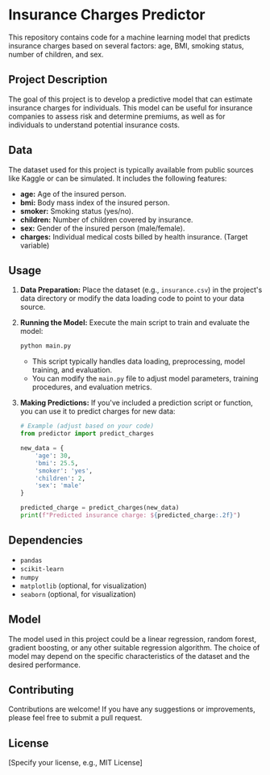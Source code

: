 # Insurance Charges Predictor

This repository contains code for a machine learning model that predicts insurance charges based on several factors: age, BMI, smoking status, number of children, and sex.

## Project Description

The goal of this project is to develop a predictive model that can estimate insurance charges for individuals. This model can be useful for insurance companies to assess risk and determine premiums, as well as for individuals to understand potential insurance costs.

## Data

The dataset used for this project is typically available from public sources like Kaggle or can be simulated. It includes the following features:

* **age:** Age of the insured person.
* **bmi:** Body mass index of the insured person.
* **smoker:** Smoking status (yes/no).
* **children:** Number of children covered by insurance.
* **sex:** Gender of the insured person (male/female).
* **charges:** Individual medical costs billed by health insurance. (Target variable)


## Usage

1.  **Data Preparation:** Place the dataset (e.g., `insurance.csv`) in the project's data directory or modify the data loading code to point to your data source.

2.  **Running the Model:** Execute the main script to train and evaluate the model:

    ```bash
    python main.py
    ```

    * This script typically handles data loading, preprocessing, model training, and evaluation.
    * You can modify the `main.py` file to adjust model parameters, training procedures, and evaluation metrics.

3.  **Making Predictions:** If you've included a prediction script or function, you can use it to predict charges for new data:

    ```python
    # Example (adjust based on your code)
    from predictor import predict_charges

    new_data = {
        'age': 30,
        'bmi': 25.5,
        'smoker': 'yes',
        'children': 2,
        'sex': 'male'
    }

    predicted_charge = predict_charges(new_data)
    print(f"Predicted insurance charge: ${predicted_charge:.2f}")

    ```

## Dependencies

* `pandas`
* `scikit-learn`
* `numpy`
* `matplotlib` (optional, for visualization)
* `seaborn` (optional, for visualization)

## Model

The model used in this project could be a linear regression, random forest, gradient boosting, or any other suitable regression algorithm. The choice of model may depend on the specific characteristics of the dataset and the desired performance.


## Contributing

Contributions are welcome! If you have any suggestions or improvements, please feel free to submit a pull request.

## License

[Specify your license, e.g., MIT License]
